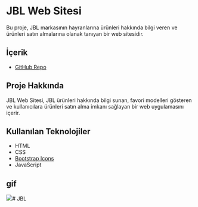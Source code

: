 # JBL Web Sitesi

Bu proje, JBL markasının hayranlarına ürünleri hakkında bilgi veren ve ürünleri satın almalarına olanak tanıyan bir web sitesidir.

## İçerik

- [GitHub Repo](https://github.com/bakitekin/JBL)


## Proje Hakkında

JBL Web Sitesi, JBL ürünleri hakkında bilgi sunan, favori modelleri gösteren ve kullanıcılara ürünleri satın alma imkanı sağlayan bir web uygulamasını içerir.

## Kullanılan Teknolojiler

- HTML
- CSS
- [Bootstrap Icons](https://icons.getbootstrap.com/)
- JavaScript

## gif

<img src="screen.gif"># JBL
